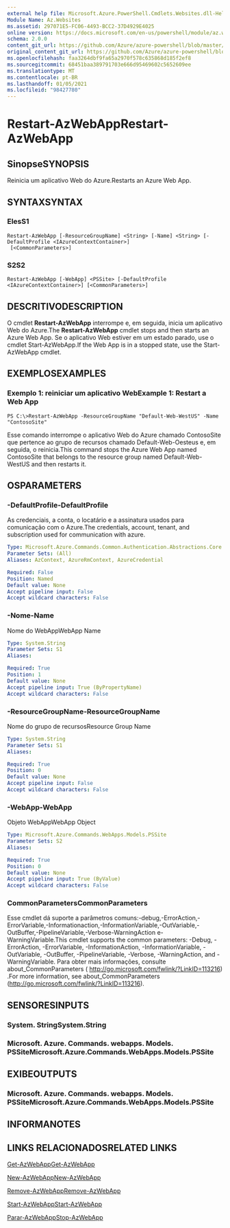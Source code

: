 ```yaml
---
external help file: Microsoft.Azure.PowerShell.Cmdlets.Websites.dll-Help.xml
Module Name: Az.Websites
ms.assetid: 297071E5-FC06-4493-BCC2-37D4929E4025
online version: https://docs.microsoft.com/en-us/powershell/module/az.websites/restart-azwebapp
schema: 2.0.0
content_git_url: https://github.com/Azure/azure-powershell/blob/master/src/Websites/Websites/help/Restart-AzWebApp.md
original_content_git_url: https://github.com/Azure/azure-powershell/blob/master/src/Websites/Websites/help/Restart-AzWebApp.md
ms.openlocfilehash: faa3264dbf9fa65a2970f578c635868d185f2ef8
ms.sourcegitcommit: 68451baa389791703e666d95469602c5652609ee
ms.translationtype: MT
ms.contentlocale: pt-BR
ms.lasthandoff: 01/05/2021
ms.locfileid: "98427780"
---
```

# <span data-ttu-id="378fe-101">Restart-AzWebApp</span><span class="sxs-lookup"><span data-stu-id="378fe-101">Restart-AzWebApp</span></span>

## <span data-ttu-id="378fe-102">Sinopse</span><span class="sxs-lookup"><span data-stu-id="378fe-102">SYNOPSIS</span></span>
<span data-ttu-id="378fe-103">Reinicia um aplicativo Web do Azure.</span><span class="sxs-lookup"><span data-stu-id="378fe-103">Restarts an Azure Web App.</span></span>

## <span data-ttu-id="378fe-104">SYNTAX</span><span class="sxs-lookup"><span data-stu-id="378fe-104">SYNTAX</span></span>

### <span data-ttu-id="378fe-105">Eles</span><span class="sxs-lookup"><span data-stu-id="378fe-105">S1</span></span>
```
Restart-AzWebApp [-ResourceGroupName] <String> [-Name] <String> [-DefaultProfile <IAzureContextContainer>]
 [<CommonParameters>]
```

### <span data-ttu-id="378fe-106">S2</span><span class="sxs-lookup"><span data-stu-id="378fe-106">S2</span></span>
```
Restart-AzWebApp [-WebApp] <PSSite> [-DefaultProfile <IAzureContextContainer>] [<CommonParameters>]
```

## <span data-ttu-id="378fe-107">DESCRITIVO</span><span class="sxs-lookup"><span data-stu-id="378fe-107">DESCRIPTION</span></span>
<span data-ttu-id="378fe-108">O cmdlet **Restart-AzWebApp** interrompe e, em seguida, inicia um aplicativo Web do Azure.</span><span class="sxs-lookup"><span data-stu-id="378fe-108">The **Restart-AzWebApp** cmdlet stops and then starts an Azure Web App.</span></span>
<span data-ttu-id="378fe-109">Se o aplicativo Web estiver em um estado parado, use o cmdlet Start-AzWebApp.</span><span class="sxs-lookup"><span data-stu-id="378fe-109">If the Web App is in a stopped state, use the Start-AzWebApp cmdlet.</span></span>

## <span data-ttu-id="378fe-110">EXEMPLOS</span><span class="sxs-lookup"><span data-stu-id="378fe-110">EXAMPLES</span></span>

### <span data-ttu-id="378fe-111">Exemplo 1: reiniciar um aplicativo Web</span><span class="sxs-lookup"><span data-stu-id="378fe-111">Example 1: Restart a Web App</span></span>
```
PS C:\>Restart-AzWebApp -ResourceGroupName "Default-Web-WestUS" -Name "ContosoSite"
```

<span data-ttu-id="378fe-112">Esse comando interrompe o aplicativo Web do Azure chamado ContosoSite que pertence ao grupo de recursos chamado Default-Web-Oesteus e, em seguida, o reinicia.</span><span class="sxs-lookup"><span data-stu-id="378fe-112">This command stops the Azure Web App named ContosoSite that belongs to the resource group named Default-Web-WestUS and then restarts it.</span></span>

## <span data-ttu-id="378fe-113">OS</span><span class="sxs-lookup"><span data-stu-id="378fe-113">PARAMETERS</span></span>

### <span data-ttu-id="378fe-114">-DefaultProfile</span><span class="sxs-lookup"><span data-stu-id="378fe-114">-DefaultProfile</span></span>
<span data-ttu-id="378fe-115">As credenciais, a conta, o locatário e a assinatura usados para comunicação com o Azure.</span><span class="sxs-lookup"><span data-stu-id="378fe-115">The credentials, account, tenant, and subscription used for communication with azure.</span></span>

```yaml
Type: Microsoft.Azure.Commands.Common.Authentication.Abstractions.Core.IAzureContextContainer
Parameter Sets: (All)
Aliases: AzContext, AzureRmContext, AzureCredential

Required: False
Position: Named
Default value: None
Accept pipeline input: False
Accept wildcard characters: False
```

### <span data-ttu-id="378fe-116">-Nome</span><span class="sxs-lookup"><span data-stu-id="378fe-116">-Name</span></span>
<span data-ttu-id="378fe-117">Nome do WebApp</span><span class="sxs-lookup"><span data-stu-id="378fe-117">WebApp Name</span></span>

```yaml
Type: System.String
Parameter Sets: S1
Aliases:

Required: True
Position: 1
Default value: None
Accept pipeline input: True (ByPropertyName)
Accept wildcard characters: False
```

### <span data-ttu-id="378fe-118">-ResourceGroupName</span><span class="sxs-lookup"><span data-stu-id="378fe-118">-ResourceGroupName</span></span>
<span data-ttu-id="378fe-119">Nome do grupo de recursos</span><span class="sxs-lookup"><span data-stu-id="378fe-119">Resource Group Name</span></span>

```yaml
Type: System.String
Parameter Sets: S1
Aliases:

Required: True
Position: 0
Default value: None
Accept pipeline input: False
Accept wildcard characters: False
```

### <span data-ttu-id="378fe-120">-WebApp</span><span class="sxs-lookup"><span data-stu-id="378fe-120">-WebApp</span></span>
<span data-ttu-id="378fe-121">Objeto WebApp</span><span class="sxs-lookup"><span data-stu-id="378fe-121">WebApp Object</span></span>

```yaml
Type: Microsoft.Azure.Commands.WebApps.Models.PSSite
Parameter Sets: S2
Aliases:

Required: True
Position: 0
Default value: None
Accept pipeline input: True (ByValue)
Accept wildcard characters: False
```

### <span data-ttu-id="378fe-122">CommonParameters</span><span class="sxs-lookup"><span data-stu-id="378fe-122">CommonParameters</span></span>
<span data-ttu-id="378fe-123">Esse cmdlet dá suporte a parâmetros comuns:-debug,-ErrorAction,-ErrorVariable,-Informationaction,-InformationVariable,-OutVariable,-OutBuffer,-PipelineVariable,-Verbose-WarningAction e-WarningVariable.</span><span class="sxs-lookup"><span data-stu-id="378fe-123">This cmdlet supports the common parameters: -Debug, -ErrorAction, -ErrorVariable, -InformationAction, -InformationVariable, -OutVariable, -OutBuffer, -PipelineVariable, -Verbose, -WarningAction, and -WarningVariable.</span></span> <span data-ttu-id="378fe-124">Para obter mais informações, consulte about_CommonParameters ( http://go.microsoft.com/fwlink/?LinkID=113216) .</span><span class="sxs-lookup"><span data-stu-id="378fe-124">For more information, see about_CommonParameters (http://go.microsoft.com/fwlink/?LinkID=113216).</span></span>

## <span data-ttu-id="378fe-125">SENSORES</span><span class="sxs-lookup"><span data-stu-id="378fe-125">INPUTS</span></span>

### <span data-ttu-id="378fe-126">System. String</span><span class="sxs-lookup"><span data-stu-id="378fe-126">System.String</span></span>

### <span data-ttu-id="378fe-127">Microsoft. Azure. Commands. webapps. Models. PSSite</span><span class="sxs-lookup"><span data-stu-id="378fe-127">Microsoft.Azure.Commands.WebApps.Models.PSSite</span></span>

## <span data-ttu-id="378fe-128">EXIBE</span><span class="sxs-lookup"><span data-stu-id="378fe-128">OUTPUTS</span></span>

### <span data-ttu-id="378fe-129">Microsoft. Azure. Commands. webapps. Models. PSSite</span><span class="sxs-lookup"><span data-stu-id="378fe-129">Microsoft.Azure.Commands.WebApps.Models.PSSite</span></span>

## <span data-ttu-id="378fe-130">INFORMA</span><span class="sxs-lookup"><span data-stu-id="378fe-130">NOTES</span></span>

## <span data-ttu-id="378fe-131">LINKS RELACIONADOS</span><span class="sxs-lookup"><span data-stu-id="378fe-131">RELATED LINKS</span></span>

[<span data-ttu-id="378fe-132">Get-AzWebApp</span><span class="sxs-lookup"><span data-stu-id="378fe-132">Get-AzWebApp</span></span>](./Get-AzWebApp.md)

[<span data-ttu-id="378fe-133">New-AzWebApp</span><span class="sxs-lookup"><span data-stu-id="378fe-133">New-AzWebApp</span></span>](./New-AzWebApp.md)

[<span data-ttu-id="378fe-134">Remove-AzWebApp</span><span class="sxs-lookup"><span data-stu-id="378fe-134">Remove-AzWebApp</span></span>](./Remove-AzWebApp.md)

[<span data-ttu-id="378fe-135">Start-AzWebApp</span><span class="sxs-lookup"><span data-stu-id="378fe-135">Start-AzWebApp</span></span>](./Start-AzWebApp.md)

[<span data-ttu-id="378fe-136">Parar-AzWebApp</span><span class="sxs-lookup"><span data-stu-id="378fe-136">Stop-AzWebApp</span></span>](./Stop-AzWebApp.md)


